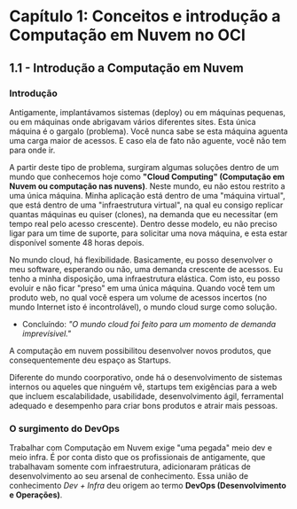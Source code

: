# Capítulo 1: Conceitos e introdução a Computação em Nuvem no OCI

## 1.1 - Introdução a Computação em Nuvem

### __Introdução__

Antigamente, implantávamos sistemas (deploy) ou em máquinas pequenas, ou em máquinas onde abrigavam vários diferentes sites. Esta única máquina é o gargalo (problema). Você nunca sabe se esta máquina aguenta uma carga maior de acessos. E caso ela de fato não aguente, você não tem para onde ir.

A partir deste tipo de problema, surgiram algumas soluções dentro de um mundo que conhecemos hoje como **"Cloud Computing" (Computação em Nuvem ou computação nas nuvens)**. Neste mundo, eu não estou restrito a uma única máquina. Minha aplicação está dentro de uma "máquina virtual", que está dentro de uma "infraestrutura virtual", na qual eu consigo replicar quantas máquinas eu quiser (clones), na demanda que eu necessitar (em tempo real pelo acesso crescente). Dentro desse modelo, eu não preciso ligar para um time de suporte, para solicitar uma nova máquina, e esta estar disponível somente 48 horas depois.

No mundo cloud, há flexibilidade. Basicamente, eu posso desenvolver o meu software, esperando ou não, uma demanda crescente de acessos. Eu tenho a minha disposição, uma infraestrutura elástica. Com isto, eu posso evoluir e não ficar "preso" em uma única máquina. Quando você tem um produto web, no qual você espera um volume de acessos incertos (no mundo Internet isto é incontrolável), o mundo cloud surge como solução.

- Concluíndo: _"O mundo cloud foi feito para um momento de demanda imprevísivel."_

A computação em nuvem possibilitou desenvolver novos produtos, que consequentemente deu espaço as Startups. 

Diferente do mundo coorporativo, onde há o desenvolvimento de sistemas internos ou aqueles que ninguém vê, startups tem exigências para a web que incluem escalabilidade, usabilidade, desenvolvimento ágil, ferramental adequado e desempenho para criar bons produtos e atrair mais pessoas.

### __O surgimento do DevOps__

Trabalhar com Computação em Nuvem exige "uma pegada" meio dev e meio infra. É por conta disto que os profissionais de antigamente, que trabalhavam somente com infraestrutura, adicionaram práticas de desenvolvimento ao seu arsenal de conhecimento. Essa união de conhecimento _Dev + Infra_ deu origem ao termo **DevOps (Desenvolvimento e Operações)**.